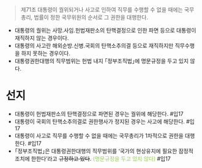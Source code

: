 > 제71조
> 대통령이 궐위되거나 사고로 인하여 직무를 수행할 수 없을 때에는 국무총리, 법률이 정한 국무위원의 순서로 그 권한을 대행한다.

- 대통령의 궐위는 사망․사임․헌법재판소의 탄핵결정으로 인한 파면 등으로 대통령이 재직하지 않는 경우이다.
- 대통령의 사고란 해외순방․신병․국회의 탄핵소추의결 등으로 재직하지만 직무수행을 하지 못하는 경우이다.
- 대통령권한대행의 직무범위는 헌법 내지 ｢정부조직법｣에 명문규정을 두고 있지 않다.
# 선지
- 대통령이 헌법재판소의 탄핵결정으로 파면된 경우는 궐위에 해당한다. #입17
- 대통령이 국회의 탄핵소추의결로 권한행사가 정지된 경우는 사고에 해당한다. #입17
- 대통령이 사고로 직무를 수행할 수 없을 때에는 국무총리가 1차적으로 권한을 대행한다. #입17
- ｢정부조직법｣은 대통령권한대행의 직무범위를 ‘국가의 현상유지에 필요한 잠정적 조치에 한한다’라고 ~~규정하고 있다~~. <font color="#92d050">(명문규정을 두고 있지 않다)</font> #입17